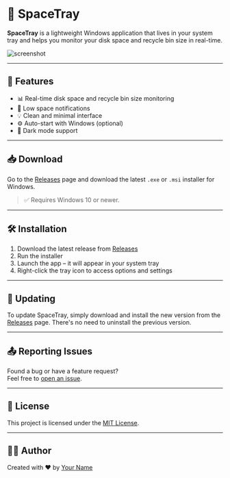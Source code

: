 # 🚀 SpaceTray

**SpaceTray** is a lightweight Windows application that lives in your system tray and helps you monitor your disk space and recycle bin size in real-time.

![screenshot](https://github.com/PlayBurg-Net/SpaceTray/img/customization.png)

---

## 🧩 Features

- 📊 Real-time disk space and recycle bin size monitoring
- 🔔 Low space notifications
- 💡 Clean and minimal interface
- ⚙️ Auto-start with Windows (optional)
- 🌙 Dark mode support

---

## 📥 Download

Go to the [Releases](https://github.com/PlayBurg-Net/SpaceTray/releases) page and download the latest `.exe` or `.msi` installer for Windows.

> ✅ Requires Windows 10 or newer.

---

## 🛠 Installation

1. Download the latest release from [Releases](https://github.com/PlayBurg-Net/SpaceTray/releases)
2. Run the installer
3. Launch the app – it will appear in your system tray
4. Right-click the tray icon to access options and settings

---

## 🔄 Updating

To update SpaceTray, simply download and install the new version from the [Releases](https://github.com/PlayBurg-Net/SpaceTray/releases) page. There's no need to uninstall the previous version.

---

## 📤 Reporting Issues

Found a bug or have a feature request?  
Feel free to [open an issue](https://github.com/PlayBurg-Net/SpaceTray/issues).

---

## 📃 License

This project is licensed under the [MIT License](LICENSE).

---

## 👨‍💻 Author

Created with ❤️ by [Your Name](https://github.com/PlayBurg-Net)


